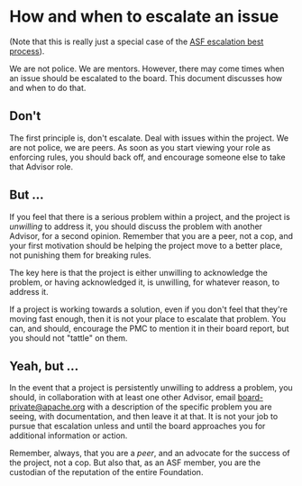 # How and when to escalate an issue

(Note that this is really just a special case of the [ASF escalation
best process](https://www.apache.org/board/escalation)).

We are not police. We are mentors. However, there may come times when an
issue should be escalated to the board. This document discusses how and
when to do that.

## Don't

The first principle is, don't escalate. Deal with issues within the
project. We are not police, we are peers. As soon as you start viewing
your role as enforcing rules, you should back off, and encourage someone
else to take that Advisor role.

## But ...

If you feel that there is a serious problem within a project, and the
project is *unwilling* to address it, you should discuss the problem
with another Advisor, for a second opinion. Remember that you are a
peer, not a cop, and your first motivation should be helping the project
move to a better place, not punishing them for breaking rules.

The key here is that the project is either unwilling to acknowledge the
problem, or having acknowledged it, is unwilling, for whatever reason,
to address it. 

If a project is working towards a solution, even if you don't feel that 
they're moving fast enough, then it is not your place to escalate that
problem. You can, and should, encourage the PMC to mention it in their
board report, but you should not "tattle" on them.

## Yeah, but ...

In the event that a project is persistently unwilling to address a
problem, you should, in collaboration with at least one other Advisor,
email board-private@apache.org with a description of the specific
problem you are seeing, with documentation, and then leave it at that.
It is not your job to pursue that escalation unless and until the board
approaches you for additional information or action.

Remember, always, that you are a *peer*, and an advocate for the success
of the project, not a cop. But also that, as an ASF member, you are the
custodian of the reputation of the entire Foundation.

